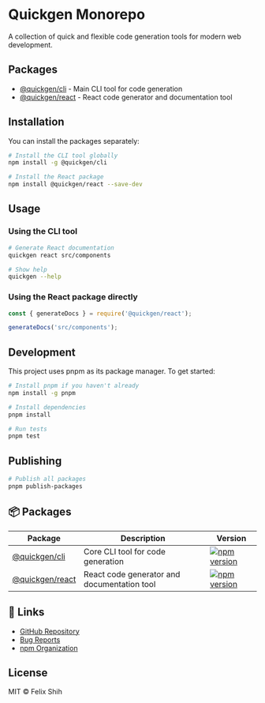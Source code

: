 # Quickgen Monorepo

A collection of quick and flexible code generation tools for modern web development.

## Packages

- [@quickgen/cli](packages/genkit/README.md) - Main CLI tool for code generation
- [@quickgen/react](packages/react/README.md) - React code generator and documentation tool

## Installation

You can install the packages separately:

```bash
# Install the CLI tool globally
npm install -g @quickgen/cli

# Install the React package
npm install @quickgen/react --save-dev
```

## Usage

### Using the CLI tool

```bash
# Generate React documentation
quickgen react src/components

# Show help
quickgen --help
```

### Using the React package directly

```javascript
const { generateDocs } = require('@quickgen/react');

generateDocs('src/components');
```

## Development

This project uses pnpm as its package manager. To get started:

```bash
# Install pnpm if you haven't already
npm install -g pnpm

# Install dependencies
pnpm install

# Run tests
pnpm test
```

## Publishing

```bash
# Publish all packages
pnpm publish-packages
```

## 📦 Packages

| Package | Description | Version |
|---------|------------|----------|
| [@quickgen/cli](packages/genkit/README.md) | Core CLI tool for code generation | [![npm version](https://badge.fury.io/js/@quickgen/cli.svg)](https://www.npmjs.com/package/@quickgen/cli) |
| [@quickgen/react](packages/react/README.md) | React code generator and documentation tool | [![npm version](https://badge.fury.io/js/@quickgen/react.svg)](https://www.npmjs.com/package/@quickgen/react) |

## 🔗 Links

- [GitHub Repository](https://github.com/fufuShih/genkit)
- [Bug Reports](https://github.com/fufuShih/genkit/issues)
- [npm Organization](https://www.npmjs.com/org/quickgen)

## License

MIT © Felix Shih 